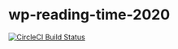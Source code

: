 # wp-reading-time-2020

[![CircleCI Build Status](https://circleci.com/gh/idleherb/wp-reading-time-2020/tree/master.svg?style=shield)](https://circleci.com/gh/idleherb/wp-reading-time-2020/tree/master)
